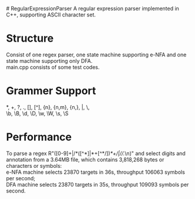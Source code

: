 \# RegularExpressionParser
A regular expression parser implemented in C++, supporting ASCII character set.

# Structure
Consist of one regex parser, one state machine supporting e-NFA and one state machine supporting only DFA.
<br>
main.cpp consists of some test codes.

# Grammer Support
*, +, ?, ., [], [^], {n}, {n,m}, {n,}, |, \\, 
<br>
\\b, \\B, \\d, \\D, \\w, \\W, \\s, \\S

# Performance
To parse a regex R"([0-9]+|/\*([^\*]|\*+[^\*/])*\*+/|//.*\n)" and select digits and annotation from a 3.64MB file, which contains 3,818,268 bytes or characters or symbols: <br>
e-NFA machine selects 23870 targets in 36s, throughput 106063 symbols per second; <br>
DFA machine selects 23870 targets in 35s, throughput 109093 symbols per second. <br>
